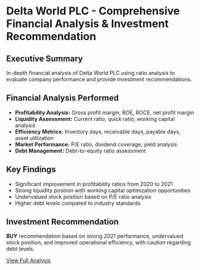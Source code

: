 # Delta World PLC - Comprehensive Financial Analysis & Investment Recommendation

## Executive Summary
In-depth financial analysis of Delta World PLC using ratio analysis to evaluate company performance and provide investment recommendations.

## Financial Analysis Performed
- **Profitability Analysis:** Gross profit margin, ROE, ROCE, net profit margin
- **Liquidity Assessment:** Current ratio, quick ratio, working capital analysis
- **Efficiency Metrics:** Inventory days, receivable days, payable days, asset utilization
- **Market Performance:** P/E ratio, dividend coverage, yield analysis
- **Debt Management:** Debt-to-equity ratio assessment

## Key Findings
- Significant improvement in profitability ratios from 2020 to 2021
- Strong liquidity position with working capital optimization opportunities
- Undervalued stock position based on P/E ratio analysis
- Higher debt levels compared to industry standards

## Investment Recommendation
**BUY** recommendation based on strong 2021 performance, undervalued stock position, and improved operational efficiency, with caution regarding debt levels.

[View Full Analysis](./Financial-Analysis-of-Delta-World-PLC.pdf)
